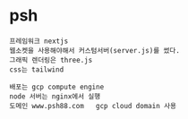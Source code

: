 # psh


    프레임워크 nextjs
    웹소켓을 사용해야해서 커스텀서버(server.js)를 썼다.
    그래픽 렌더링은 three.js
    css는 tailwind

    배포는 gcp compute engine
    node 서버는 nginx에서 실행
    도메인 www.psh88.com   gcp cloud domain 사용